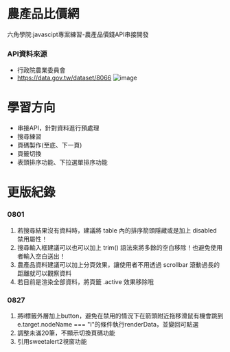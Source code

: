 # 農產品比價網
六角學院:javascipt專案練習-農產品價錢API串接開發
### API資料來源
* 行政院農業委員會
* https://data.gov.tw/dataset/8066
![image](https://github.com/alan19951024/vegetablePrice_project/assets/59355302/f036e3b4-edc6-4f6c-a0fe-c2d9f05c29f2)

# 學習方向
* 串接API，針對資料進行預處理
* 搜尋練習
* 頁碼製作(至底、下一頁)
* 頁籤切換
* 表頭排序功能、下拉選單排序功能

# 更版紀錄
### 0801
1. 若搜尋結果沒有資料時，建議將 table 內的排序箭頭隱藏或是加上 disabled 禁用屬性！
2. 搜尋輸入框建議可以也可以加上 trim() 語法來將多餘的空白移除！也避免使用者輸入空白送出！
3. 農產品資料建議可以加上分頁效果，讓使用者不用透過 scrollbar 滾動過長的距離就可以觀察資料
4. 若目前是渲染全部資料，將頁籤 .active 效果移除哦
### 0827
1. 將i標籤外層加上button，避免在禁用的情況下在箭頭附近拖移滑鼠有機會跳到e.target.nodeName === "I"的條件執行renderData，並變回可點選
2. 調整未滿20筆，不顯示切換頁碼功能
3. 引用sweetalert2視窗功能
